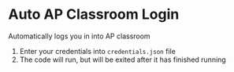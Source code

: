 # Auto AP Classroom Login
 Automatically logs you in into AP classroom
  1. Enter your credentials into `credentials.json` file
  2. The code will run, but will be exited after it has finished running
